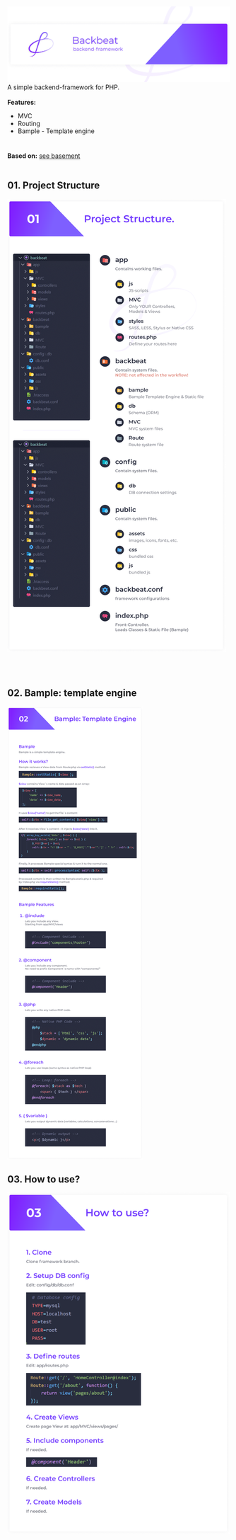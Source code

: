 ![backbeat-cover](https://github.com/axotellix/git-assets/blob/images/backbeat/Cover.png)
A simple backend-framework for PHP. <br/><br/>
**Features:**
- MVC
- Routing
- Bample - Template engine

# 
**Based on:** [see basement](https://github.com/axotellix/php-lab9) 
<br/><br/>
## 01. Project Structure
![backbeat-project-structure](https://github.com/axotellix/git-assets/blob/images/backbeat/Project-Structure.png)

<br/><br/>
## 02. Bample: template engine
![bample-template-enine](https://github.com/axotellix/git-assets/blob/images/backbeat/Bample.png)

## 03. How to use?
![how-to-use](https://github.com/axotellix/git-assets/blob/images/backbeat/How-to-use.png)

















